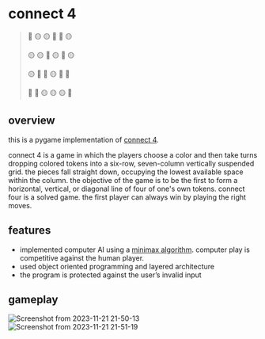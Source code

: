# connect 4

> 🔴 🟡 🟡 🔴 🔴 🟡
> 
> 🟡 🟡 🔴 🟡 🔴 🟡
>
> 🟡 🔴 🔴 🟡 🔴 🔴
>
> 🔴 🔴 🟡 🟡 🟡 🔴

## overview
this is a pygame implementation of [connect 4](https://en.wikipedia.org/wiki/Connect_Four).

connect 4 is a game in which the players choose a color and then take turns dropping colored tokens into a six-row, seven-column vertically suspended grid. the pieces fall straight down, occupying the lowest available space within the column. the objective of the game is to be the first to form a horizontal, vertical, or diagonal line of four of one's own tokens. connect four is a solved game. the first player can always win by playing the right moves.

## features
- implemented computer AI using a [minimax algorithm](https://en.wikipedia.org/wiki/Minimax). computer play is competitive against the human player.
- used object oriented programming and layered architecture
- the program is protected against the user’s invalid input

## gameplay
![Screenshot from 2023-11-21 21-50-13](https://github.com/sorecauadrian/connect_4/assets/79454929/d106459f-6b56-4b58-b65a-13ca713b8bd4)
![Screenshot from 2023-11-21 21-51-19](https://github.com/sorecauadrian/connect_4/assets/79454929/6ce361d4-8ab9-4c90-8091-11e8dc91d214)
